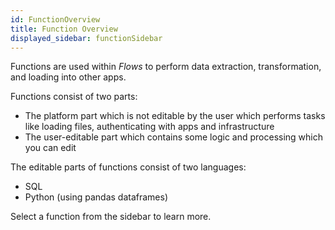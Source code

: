 ```yaml
---
id: FunctionOverview
title: Function Overview
displayed_sidebar: functionSidebar
---
```


Functions are used within _Flows_ to perform data extraction, transformation, and loading into other apps.

Functions consist of two parts:

- The platform part which is not editable by the user which performs tasks like loading files, authenticating with apps and infrastructure
- The user-editable part which contains some logic and processing which you can edit

The editable parts of functions consist of two languages:
- SQL
- Python (using pandas dataframes)


Select a function from the sidebar to learn more.